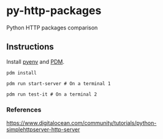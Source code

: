 # py-http-packages
Python HTTP packages comparison

## Instructions

Install [pyenv](https://github.com/pyenv/pyenv) and [PDM](https://pdm.fming.dev/latest/).

`pdm install`

`pdm run start-server # On a terminal 1`

`pdm run test-it # On a terminal 2`


### References

https://www.digitalocean.com/community/tutorials/python-simplehttpserver-http-server
